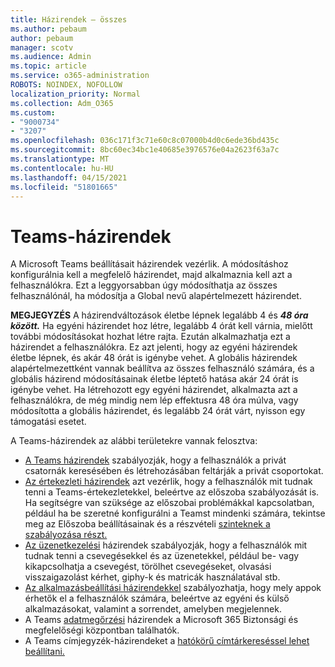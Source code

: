 ```yaml
---
title: Házirendek – összes
ms.author: pebaum
author: pebaum
manager: scotv
ms.audience: Admin
ms.topic: article
ms.service: o365-administration
ROBOTS: NOINDEX, NOFOLLOW
localization_priority: Normal
ms.collection: Adm_O365
ms.custom:
- "9000734"
- "3207"
ms.openlocfilehash: 036c171f3c71e60c8c07000b4d0c6ede36bd435c
ms.sourcegitcommit: 8bc60ec34bc1e40685e3976576e04a2623f63a7c
ms.translationtype: MT
ms.contentlocale: hu-HU
ms.lasthandoff: 04/15/2021
ms.locfileid: "51801665"
---
```

# <a name="teams-policies"></a>Teams-házirendek

A Microsoft Teams beállításait házirendek vezérlik. A módosításhoz konfigurálnia kell a megfelelő házirendet, majd alkalmaznia kell azt a felhasználókra. Ezt a leggyorsabban úgy módosíthatja az összes felhasználónál, ha módosítja a Global nevű alapértelmezett házirendet. 

**MEGJEGYZÉS** A házirendváltozások életbe lépnek legalább 4 és **_48 óra között._** Ha egyéni házirendet hoz létre, legalább 4 órát kell várnia, mielőtt további módosításokat hozhat létre rajta. Ezután alkalmazhatja ezt a házirendet a felhasználókra. Ez azt jelenti, hogy az egyéni házirendek életbe lépnek, és akár 48 órát is igénybe vehet. A globális házirendek alapértelmezettként vannak beállítva az összes felhasználó számára, és a globális házirend módosításainak életbe léptető hatása akár 24 órát is igénybe vehet. Ha létrehozott egy egyéni házirendet, alkalmazta azt a felhasználókra, de még mindig nem lép effektusra 48 óra múlva, vagy módosította a globális házirendet, és legalább 24 órát várt, nyisson egy támogatási esetet.

A Teams-házirendek az alábbi területekre vannak felosztva:

- [A Teams házirendek](https://docs.microsoft.com/MicrosoftTeams/teams-policies) szabályozják, hogy a felhasználók a privát csatornák keresésében és létrehozásában feltárják a privát csoportokat.  
- [Az értekezleti házirendek](https://docs.microsoft.com/microsoftteams/meeting-policies-in-teams) azt vezérlik, hogy a felhasználók mit tudnak tenni a Teams-értekezletekkel, beleértve az előszoba szabályozását is. Ha segítségre van szüksége az előszobai problémákkal kapcsolatban, például ha be szeretné konfigurálni a Teamst mindenki számára, tekintse meg az Előszoba beállításainak és a részvételi [szinteknek a szabályozása részt.](https://docs.microsoft.com/alchemyinsights/bypass-lobby)
- [Az üzenetkezelési](https://docs.microsoft.com/microsoftteams/messaging-policies-in-teams) házirendek szabályozják, hogy a felhasználók mit tudnak tenni a csevegésekkel és az üzenetekkel, például be- vagy kikapcsolhatja a csevegést, törölhet csevegéseket, olvasási visszaigazolást kérhet, giphy-k és matricák használatával stb.
- [Az alkalmazásbeállítási házirendekkel](https://docs.microsoft.com/MicrosoftTeams/teams-app-setup-policies) szabályozhatja, hogy mely appok érhetők el a felhasználók számára, beleértve az egyéni és külső alkalmazásokat, valamint a sorrendet, amelyben megjelennek.  
- A Teams [adatmegőrzési](https://docs.microsoft.com/microsoftteams/retention-policies) házirendek a Microsoft 365 Biztonsági és megfelelőségi központban találhatók.
- A Teams címjegyzék-házirendeket a [hatókörű címtárkereséssel lehet beállítani.](https://docs.microsoft.com/MicrosoftTeams/teams-scoped-directory-search)